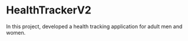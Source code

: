 # HealthTrackerV2

In this project, developed a health tracking application for adult men and women.
